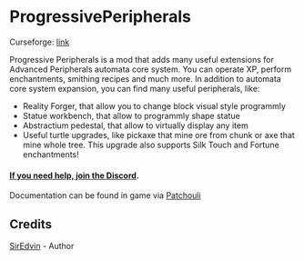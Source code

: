 # ProgressivePeripherals

Curseforge: [link](https://www.curseforge.com/minecraft/mc-mods/progressiveperipherals)

Progressive Peripherals is a mod that adds many useful extensions for Advanced Peripherals automata core system.
You can operate XP, perform enchantments, smithing recipes and much more.
In addition to automata core system expansion, you can find many useful peripherals, like:

- Reality Forger, that allow you to change block visual style programmly
- Statue workbench, that allow to programmly shape statue
- Abstractium pedestal, that allow to virtually display any item
- Useful turtle upgrades, like pickaxe that mine ore from chunk or axe that mine whole tree. This upgrade also supports Silk Touch and Fortune enchantments!

#### [If you need help, join the Discord](https://discord.srendi.de/ "Join the discord").

Documentation can be found in game via [Patchouli](https://www.curseforge.com/minecraft/mc-mods/patchouli)

## Credits

[SirEdvin](https://github.com/SirEdvin) - Author
